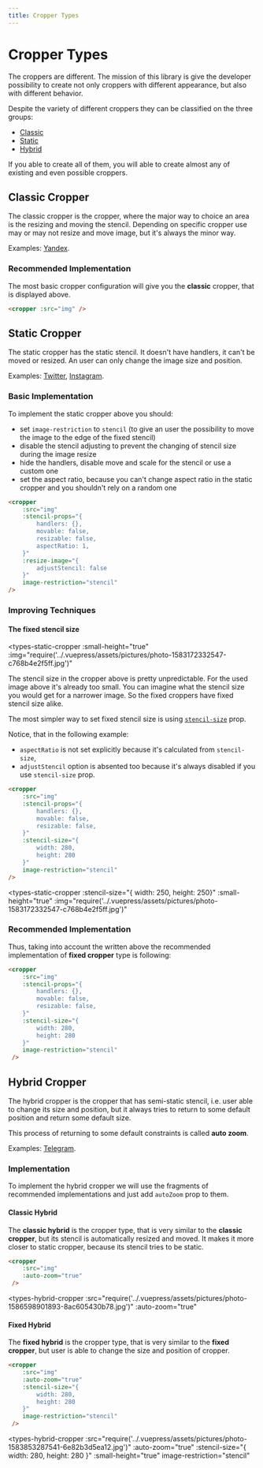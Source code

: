 ```yaml
---
title: Cropper Types
---
```




# Cropper Types

The croppers are different. The mission of this library is give the developer possibility to create
not only croppers with different appearance, but also with different behavior.

Despite the variety of different croppers they can be classified on the three groups:
 - [Classic](/introduction/types.html#classic-cropper)
 - [Static](/introduction/types.html#static-cropper)
 - [Hybrid](/introduction/types.html#hybrid-cropper)

If you able to create all of them, you will able to create almost any of existing and even possible croppers.


## Classic Cropper

The classic cropper is the cropper, where the major way to choice an area is the resizing and moving the stencil. Depending on specific cropper
use may or may not resize and move image, but it's always the minor way.

<types-classic-cropper :img="require('../.vuepress/assets/pictures/pexels-photo-3761018.jpeg')"></types-classic-cropper>


Examples: [Yandex](https://www.yandex.com).


### Recommended Implementation

The most basic cropper configuration will give you the **classic** cropper, that is displayed above.
```html
<cropper :src="img" />
```

## Static Cropper

The static cropper has the static stencil. It doesn't have handlers, it can't be moved or resized. An user can only change the image size and position.

<types-static-cropper ></types-static-cropper>

Examples: [Twitter](https://www.twitter.com), [Instagram](https://www.instagram.com).

### Basic Implementation

To implement the static cropper above you should:

- set `image-restriction` to `stencil` (to give an user the possibility to move the image to the edge of the fixed stencil)
- disable the stencil adjusting to prevent the changing of stencil size during the image resize
- hide the handlers, disable move and scale for the stencil or use a custom one
- set the aspect ratio, because you can't change aspect ratio in the static cropper and you shouldn't rely on a random one

```html
<cropper
	:src="img"
	:stencil-props="{
		handlers: {},
		movable: false,
		resizable: false,
		aspectRatio: 1,
	}"
	:resize-image="{
		adjustStencil: false
	}"
	image-restriction="stencil"
/>
```


### Improving Techniques

#### The fixed stencil size

<types-static-cropper
	:small-height="true"
	:img="require('../.vuepress/assets/pictures/photo-1583172332547-c768b4e2f5ff.jpg')"
></types-static-cropper>

The stencil size in the cropper above is pretty unpredictable. For the used image above it's already too small.
You can imagine what the stencil size you would get for a narrower image. So the fixed croppers have fixed stencil size alike.

The most simpler way to set fixed stencil size is using [`stencil-size`](http://localhost:8080/vue-advanced-cropper/components/cropper.html#stencilsize) prop.

Notice, that in the following example:
 - `aspectRatio` is not set explicitly because it's calculated from `stencil-size`,
 - `adjustStencil` option is absented too because it's always disabled if you use `stencil-size` prop.


```html
<cropper
	:src="img"
	:stencil-props="{
		handlers: {},
		movable: false,
		resizable: false,
	}"
	:stencil-size="{
		width: 280,
		height: 280
	}"
	image-restriction="stencil"
/>
```


<types-static-cropper
	:stencil-size="{ width: 250, height: 250}"
	:small-height="true"
	:img="require('../.vuepress/assets/pictures/photo-1583172332547-c768b4e2f5ff.jpg')"
></types-static-cropper>


### Recommended Implementation


Thus, taking into account the written above the recommended implementation of **fixed cropper** type is following:
```html
<cropper
	:src="img"
	:stencil-props="{
		handlers: {},
		movable: false,
		resizable: false,
	}"
	:stencil-size="{
		width: 280,
		height: 280
	}"
	image-restriction="stencil"
 />
```

## Hybrid Cropper

The hybrid cropper is the cropper that has semi-static stencil, i.e. user able to
change its size and position, but it always tries to return to some default position and return some default size.

This process of returning to some default constraints is called **auto zoom**.

Examples: [Telegram](https://www.telegram.org).

### Implementation

To implement the hybrid cropper we will use the fragments of recommended implementations and just add `autoZoom`
prop to them.

#### Classic Hybrid

The **classic hybrid** is the cropper type, that is very similar to the **classic cropper**, but its stencil is
automatically resized and moved. It makes it more closer to static cropper, because its stencil tries to be static.
```html
<cropper
	:src="img"
	:auto-zoom="true"
 />
```

<types-hybrid-cropper
	:src="require('../.vuepress/assets/pictures/photo-1586598901893-8ac605430b78.jpg')"
	:auto-zoom="true"
></types-hybrid-cropper>

#### Fixed Hybrid

The **fixed hybrid** is the cropper type, that is very similar to the **fixed cropper**, but user is able to change
the size and position of cropper.
```html
<cropper
	:src="img"
	:auto-zoom="true"
	:stencil-size="{
		width: 280,
		height: 280
	}"
	image-restriction="stencil"
 />
```

<types-hybrid-cropper
	:src="require('../.vuepress/assets/pictures/photo-1583853287541-6e82b3d5ea12.jpg')"
	:auto-zoom="true"
	:stencil-size="{
		width: 280,
		height: 280
	}"
	:small-height="true"
	image-restriction="stencil"
></types-hybrid-cropper>




